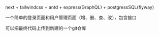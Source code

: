 next + tailwindcss + antd + express(GraphQL) + postgressSQL(flyway)

一个简单的登录页面和用户管理页面（增、删、查、改），包含接口

可以把最终代码上传到新建的一个git仓库